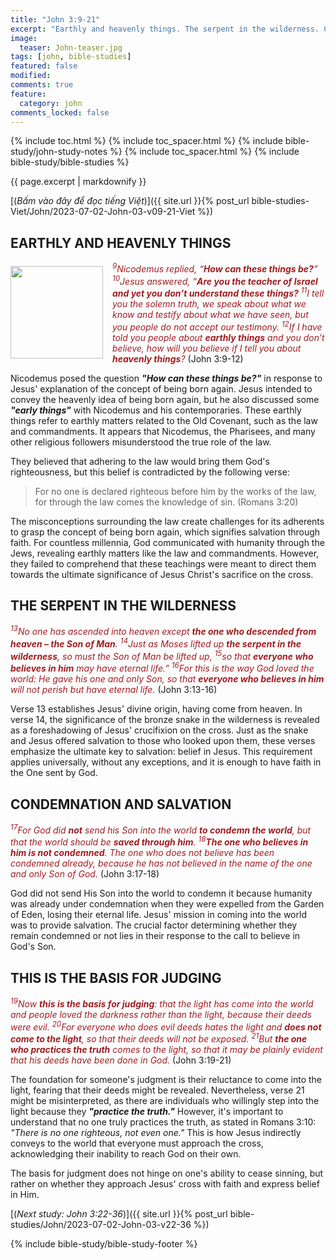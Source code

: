```yaml
---
title: "John 3:9-21"
excerpt: "Earthly and heavenly things. The serpent in the wilderness. Condemnation and salvation. This is the basis for judging."
image:
  teaser: John-teaser.jpg
tags: [john, bible-studies]
featured: false
modified:
comments: true
feature:
  category: john
comments_locked: false
---
```


{% include toc.html %}
{% include toc_spacer.html %}
{% include bible-study/john-study-notes %}
{% include toc_spacer.html %}
{% include bible-study/bible-studies %}

{{ page.excerpt | markdownify }}

[(<em>Bấm vào đây để đọc tiếng Việt</em>)]({{ site.url }}{% post_url bible-studies-Viet/John/2023-07-02-John-03-v09-21-Viet %})

## EARTHLY AND HEAVENLY THINGS

<div>
<p>
<img alt src="http://vacsf.org/assets/images/John-teaser.jpg" style="border: 0px none; margin: 7px 15px 0px 0px; max-width: 100%; height: 148px; padding: 0px; float: left;">
    <span style="color: rgb(159, 29, 33);"><i><sup>9</sup>Nicodemus replied, “<strong>How can these things be?</strong>” <sup>10</sup>Jesus answered, “<strong>Are you the teacher of Israel and yet you don’t understand these things?</strong> <sup>11</sup>I tell you the solemn truth, we speak about what we know and testify about what we have seen, but you people do not accept our testimony. <sup>12</sup>If I have told you people about <strong>earthly things</strong> and you don’t believe, how will you believe if I tell you about <strong>heavenly things</strong>?</i></span> (John 3:9-12)</p>
</div>

Nicodemus posed the question ***"How can these things be?"*** in response to Jesus' explanation of the concept of being born again. Jesus intended to convey the heavenly idea of being born again, but he also discussed some ***"early things"*** with Nicodemus and his contemporaries. These earthly things refer to earthly matters related to the Old Covenant, such as the law and commandments. It appears that Nicodemus, the Pharisees, and many other religious followers misunderstood the true role of the law.

They believed that adhering to the law would bring them God's righteousness, but this belief is contradicted by the following verse:

> For no one is declared righteous before him by the works of the law, for through the law comes the knowledge of sin. (Romans 3:20)

The misconceptions surrounding the law create challenges for its adherents to grasp the concept of being born again, which signifies salvation through faith. For countless millennia, God communicated with humanity through the Jews, revealing earthly matters like the law and commandments. However, they failed to comprehend that these teachings were meant to direct them towards the ultimate significance of Jesus Christ's sacrifice on the cross.

## THE SERPENT IN THE WILDERNESS

<span style="color: rgb(159, 29, 33);">
<i><sup>13</sup>No one has ascended into heaven except <strong>the one who descended from heaven – the Son of Man</strong>. <sup>14</sup>Just as Moses lifted up <strong>the serpent in the wilderness</strong>, so must the Son of Man be lifted up, <sup>15</sup>so that <strong>everyone who believes in him</strong> may have eternal life.” <sup>16</sup>For this is the way God loved the world: He gave his one and only Son, so that <strong>everyone who believes in him</strong> will not perish but have eternal life.</i></span> (John 3:13-16)

Verse 13 establishes Jesus' divine origin, having come from heaven. In verse 14, the significance of the bronze snake in the wilderness is revealed as a foreshadowing of Jesus' crucifixion on the cross. Just as the snake and Jesus offered salvation to those who looked upon them, these verses emphasize the ultimate key to salvation: belief in Jesus. This requirement applies universally, without any exceptions, and it is enough to have faith in the One sent by God.

## CONDEMNATION AND SALVATION

<span style="color: rgb(159, 29, 33);">
<i><sup>17</sup>For God did <strong>not</strong> send his Son into the world <strong>to condemn the world</strong>, but that the world should be <strong>saved through him</strong>. <sup>18</sup><strong>The one who believes in him is not condemned</strong>. The one who does not believe has been condemned already, because he has not believed in the name of the one and only Son of God.</i></span> (John 3:17-18)

God did not send His Son into the world to condemn it because humanity was already under condemnation when they were expelled from the Garden of Eden, losing their eternal life. Jesus' mission in coming into the world was to provide salvation. The crucial factor determining whether they remain condemned or not lies in their response to the call to believe in God's Son.

## THIS IS THE BASIS FOR JUDGING

<span style="color: rgb(159, 29, 33);">
<i><sup>19</sup>Now <strong>this is the basis for judging</strong>: that the light has come into the world and people loved the darkness rather than the light, because their deeds were evil. <sup>20</sup>For everyone who does evil deeds hates the light and <strong>does not come to the light</strong>, so that their deeds will not be exposed. <sup>21</sup>But <strong>the one who practices the truth</strong> comes to the light, so that it may be plainly evident that his deeds have been done in God.</i></span> (John 3:19-21)

The foundation for someone's judgment is their reluctance to come into the light, fearing that their deeds might be revealed. Nevertheless, verse 21 might be misinterpreted, as there are individuals who willingly step into the light because they ***"practice the truth."*** However, it's important to understand that no one truly practices the truth, as stated in Romans 3:10: *"There is no one righteous, not even one."* This is how Jesus indirectly conveys to the world that everyone must approach the cross, acknowledging their inability to reach God on their own.

The basis for judgment does not hinge on one's ability to cease sinning, but rather on whether they approach Jesus' cross with faith and express belief in Him.

[(<em>Next study: John 3:22-36</em>)]({{ site.url }}{% post_url bible-studies/John/2023-07-02-John-03-v22-36 %})

{% include bible-study/bible-study-footer %}

